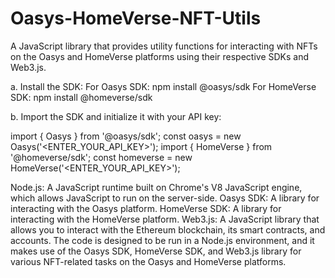 # Oasys-HomeVerse-NFT-Utils
A JavaScript library that provides utility functions for interacting with NFTs on the Oasys and HomeVerse platforms using their respective SDKs and Web3.js.


a. Install the SDK:
For Oasys SDK: npm install @oasys/sdk
For HomeVerse SDK: npm install @homeverse/sdk

b. Import the SDK and initialize it with your API key:

import { Oasys } from '@oasys/sdk';
const oasys = new Oasys('<ENTER_YOUR_API_KEY>');
import { HomeVerse } from '@homeverse/sdk';
const homeverse = new HomeVerse('<ENTER_YOUR_API_KEY>');


Node.js: A JavaScript runtime built on Chrome's V8 JavaScript engine, which allows JavaScript to run on the server-side.
Oasys SDK: A library for interacting with the Oasys platform.
HomeVerse SDK: A library for interacting with the HomeVerse platform.
Web3.js: A JavaScript library that allows you to interact with the Ethereum blockchain, its smart contracts, and accounts.
The code is designed to be run in a Node.js environment, and it makes use of the Oasys SDK, HomeVerse SDK, and Web3.js library for various NFT-related tasks on the Oasys and HomeVerse platforms.

